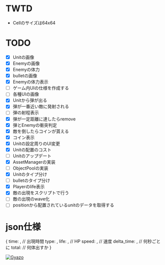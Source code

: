 # TWTD

* Cellのサイズは64x64

# TODO
- [x] Unitの画像
- [x] Enemyの画像
- [x] Enemyの体力
- [x] bulletの画像
- [x] Enemyの体力表示
- [ ] ゲーム内UIの仕様を作成する
- [ ] 各種UIの画像
- [x] Unitから弾が出る
- [x] 弾が一番近い敵に発射される
- [ ] 弾の射程表示
- [x] 弾が一定距離に達したらremove
- [x] 弾とEnemyの衝突判定
- [x] 敵を倒したらコインが貰える
- [x] コイン表示
- [x] Unitの設定周りのUI変更
- [x] Unitの配置のコスト
- [ ] Unitのアップデート
- [x] AssetManagerの実装
- [ ] ObjectPoolの実装
- [x] Unitのタイプ分け
- [ ] bulletのタイプ分け
- [x] Playerのlife表示
- [x] 敵の出現をスクリプトで行う
- [ ] 敵の出現のwave化
- [ ] positionから配置されているunitのデータを取得する

# json仕様
{
  time: , // 出現時間
  type: ,
  life: , // HP
  speed: , // 速度
  delta_time: , // 何秒ごとに
  total: // 何体出すか
}

[![Gyazo](https://i.gyazo.com/a232afd41b9b6ea056f77ec15edc9fc0.gif)](https://gyazo.com/a232afd41b9b6ea056f77ec15edc9fc0)
